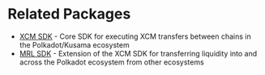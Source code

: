 # Related Packages

- [XCM SDK](./packages/sdk/README.md) - Core SDK for executing XCM transfers between chains in the Polkadot/Kusama ecosystem
- [MRL SDK](./packages/mrl/README.md) - Extension of the XCM SDK for transferring liquidity into and across the Polkadot ecosystem from other ecosystems
